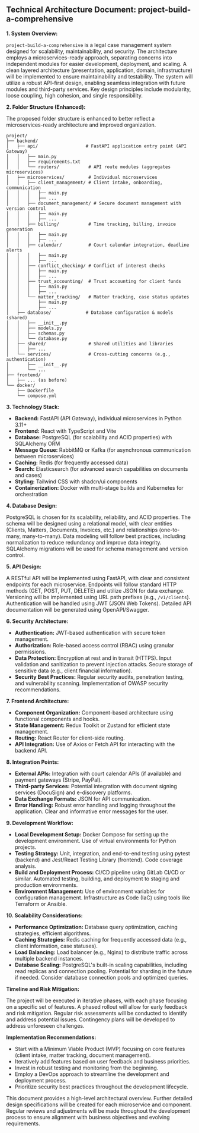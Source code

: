 ## Technical Architecture Document: project-build-a-comprehensive

**1. System Overview:**

`project-build-a-comprehensive` is a legal case management system designed for scalability, maintainability, and security.  The architecture employs a microservices-ready approach, separating concerns into independent modules for easier development, deployment, and scaling.  A clean layered architecture (presentation, application, domain, infrastructure) will be implemented to ensure maintainability and testability.  The system will utilize a robust API-first design, enabling seamless integration with future modules and third-party services.  Key design principles include modularity, loose coupling, high cohesion, and single responsibility.

**2. Folder Structure (Enhanced):**

The proposed folder structure is enhanced to better reflect a microservices-ready architecture and improved organization.

```
project/
├── backend/
│   ├── api/                  # FastAPI application entry point (API Gateway)
│   │   ├── main.py
│   │   ├── requirements.txt
│   │   └── routers/           # API route modules (aggregates microservices)
│   ├── microservices/         # Individual microservices
│   │   ├── client_management/ # Client intake, onboarding, communication
│   │   │   ├── main.py
│   │   │   ├── ...
│   │   ├── document_management/ # Secure document management with version control
│   │   │   ├── main.py
│   │   │   ├── ...
│   │   ├── billing/           # Time tracking, billing, invoice generation
│   │   │   ├── main.py
│   │   │   ├── ...
│   │   ├── calendar/          # Court calendar integration, deadline alerts
│   │   │   ├── main.py
│   │   │   ├── ...
│   │   ├── conflict_checking/ # Conflict of interest checks
│   │   │   ├── main.py
│   │   │   ├── ...
│   │   ├── trust_accounting/  # Trust accounting for client funds
│   │   │   ├── main.py
│   │   │   ├── ...
│   │   └── matter_tracking/   # Matter tracking, case status updates
│   │       ├── main.py
│   │       ├── ...
│   ├── database/             # Database configuration & models (shared)
│   │   ├── __init__.py
│   │   ├── models.py
│   │   ├── schemas.py
│   │   └── database.py
│   ├── shared/                # Shared utilities and libraries
│   │   ├── ...
│   └── services/              # Cross-cutting concerns (e.g., authentication)
│       ├── __init__.py
│       └── ...
├── frontend/
│   ├── ... (as before)
└── docker/
    ├── Dockerfile
    └── compose.yml
```

**3. Technology Stack:**

*   **Backend:** FastAPI (API Gateway), individual microservices in Python 3.11+
*   **Frontend:** React with TypeScript and Vite
*   **Database:** PostgreSQL (for scalability and ACID properties) with SQLAlchemy ORM
*   **Message Queue:** RabbitMQ or Kafka (for asynchronous communication between microservices)
*   **Caching:** Redis (for frequently accessed data)
*   **Search:** Elasticsearch (for advanced search capabilities on documents and cases)
*   **Styling:** Tailwind CSS with shadcn/ui components
*   **Containerization:** Docker with multi-stage builds and Kubernetes for orchestration

**4. Database Design:**

PostgreSQL is chosen for its scalability, reliability, and ACID properties.  The schema will be designed using a relational model, with clear entities (Clients, Matters, Documents, Invoices, etc.) and relationships (one-to-many, many-to-many).  Data modeling will follow best practices, including normalization to reduce redundancy and improve data integrity.  SQLAlchemy migrations will be used for schema management and version control.

**5. API Design:**

A RESTful API will be implemented using FastAPI, with clear and consistent endpoints for each microservice.  Endpoints will follow standard HTTP methods (GET, POST, PUT, DELETE) and utilize JSON for data exchange.  Versioning will be implemented using URL path prefixes (e.g., `/v1/clients`).  Authentication will be handled using JWT (JSON Web Tokens).  Detailed API documentation will be generated using OpenAPI/Swagger.

**6. Security Architecture:**

*   **Authentication:** JWT-based authentication with secure token management.
*   **Authorization:** Role-based access control (RBAC) using granular permissions.
*   **Data Protection:** Encryption at rest and in transit (HTTPS).  Input validation and sanitization to prevent injection attacks. Secure storage of sensitive data (e.g., client financial information).
*   **Security Best Practices:** Regular security audits, penetration testing, and vulnerability scanning.  Implementation of OWASP security recommendations.

**7. Frontend Architecture:**

*   **Component Organization:**  Component-based architecture using functional components and hooks.
*   **State Management:** Redux Toolkit or Zustand for efficient state management.
*   **Routing:** React Router for client-side routing.
*   **API Integration:**  Use of Axios or Fetch API for interacting with the backend API.

**8. Integration Points:**

*   **External APIs:**  Integration with court calendar APIs (if available) and payment gateways (Stripe, PayPal).
*   **Third-party Services:**  Potential integration with document signing services (DocuSign) and e-discovery platforms.
*   **Data Exchange Formats:** JSON for API communication.
*   **Error Handling:**  Robust error handling and logging throughout the application.  Clear and informative error messages for the user.

**9. Development Workflow:**

*   **Local Development Setup:**  Docker Compose for setting up the development environment.  Use of virtual environments for Python projects.
*   **Testing Strategy:**  Unit, integration, and end-to-end testing using pytest (backend) and Jest/React Testing Library (frontend).  Code coverage analysis.
*   **Build and Deployment Process:**  CI/CD pipeline using GitLab CI/CD or similar.  Automated testing, building, and deployment to staging and production environments.
*   **Environment Management:**  Use of environment variables for configuration management.  Infrastructure as Code (IaC) using tools like Terraform or Ansible.

**10. Scalability Considerations:**

*   **Performance Optimization:**  Database query optimization, caching strategies, efficient algorithms.
*   **Caching Strategies:**  Redis caching for frequently accessed data (e.g., client information, case statuses).
*   **Load Balancing:**  Load balancer (e.g., Nginx) to distribute traffic across multiple backend instances.
*   **Database Scaling:**  PostgreSQL's built-in scaling capabilities, including read replicas and connection pooling.  Potential for sharding in the future if needed.  Consider database connection pools and optimized queries.


**Timeline and Risk Mitigation:**

The project will be executed in iterative phases, with each phase focusing on a specific set of features.  A phased rollout will allow for early feedback and risk mitigation.  Regular risk assessments will be conducted to identify and address potential issues.  Contingency plans will be developed to address unforeseen challenges.

**Implementation Recommendations:**

*   Start with a Minimum Viable Product (MVP) focusing on core features (client intake, matter tracking, document management).
*   Iteratively add features based on user feedback and business priorities.
*   Invest in robust testing and monitoring from the beginning.
*   Employ a DevOps approach to streamline the development and deployment process.
*   Prioritize security best practices throughout the development lifecycle.


This document provides a high-level architectural overview.  Further detailed design specifications will be created for each microservice and component.  Regular reviews and adjustments will be made throughout the development process to ensure alignment with business objectives and evolving requirements.
